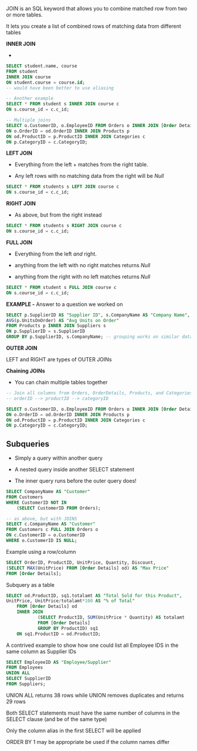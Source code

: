 JOIN is an SQL keyword that allows you to combine matched row from two or more tables.

It lets you create a list of combined rows of matching data from different tables

**INNER JOIN**

- 

```sql
SELECT student.name, course
FROM student
INNER JOIN course
ON student.course = course.id;
-- would have been better to use aliasing

-- Another example
SELECT * FROM student s INNER JOIN course c
ON s.course_id = c.c_id;

-- Multiple joins
SELECT o.CustomerID, o.EmployeeID FROM Orders o INNER JOIN [Order Details] od
ON o.OrderID = od.OrderID INNER JOIN Products p
ON od.ProductID = p.ProductID INNER JOIN Categories c
ON p.CategoryID = c.CategoryID;
```

**LEFT JOIN**

- Everything from the left + matches from the right table.

- Any left rows with no matching data from the right will be *Null*

```sql
SELECT * FROM students s LEFT JOIN course c
ON s.course_id = c.c_id;
```

**RIGHT JOIN**

- As above, but from the right instead

```sql
SELECT * FROM students s RIGHT JOIN course c
ON s.course_id = c.c_id;
```

**FULL JOIN**

- Everything from the left *and* right.

- anything from the left with no right matches returns *Null*
- anything from the right with no left matches returns *Null*

```sql
SELECT * FROM student s FULL JOIN course c
ON s.course_id = c.c_id;
```

**EXAMPLE -** Answer to a question we worked on

```sql
SELECT p.SupplierID AS "Supplier ID", s.CompanyName AS "Company Name",
AVG(p.UnitsOnOrder) AS "Avg Units on Order"
FROM Products p INNER JOIN Suppliers s
ON p.SupplierID = s.SupplierID
GROUP BY p.SupplierID, s.CompanyName; -- grouping works on similar data
```

**OUTER JOIN**

LEFT and RIGHT are types of OUTER JOINs

**Chaining JOINs**

- You can chain multiple tables together

```sql
-- Join all columns from Orders, OrderDetails, Products, and Categories
-- orderID --> productID --> categoryID

SELECT o.CustomerID, o.EmployeeID FROM Orders o INNER JOIN [Order Details] od
ON o.OrderID = od.OrderID INNER JOIN Products p
ON od.ProductID = p.ProductID INNER JOIN Categories c
ON p.CategoryID = c.CategoryID;
```

## Subqueries

- Simply a query within another query

- A nested query inside another SELECT statement

- The inner query runs before the outer query does!

```sql
SELECT CompanyName AS "Customer"
FROM Customers
WHERE CustomerID NOT IN
	(SELECT CustomerID FROM Orders);

-- as above, but with JOINS
SELECT c.CompanyName AS "Customer"
FROM Customers c FULL JOIN Orders o
ON c.CustomerID = o.CustomerID
WHERE o.CustomerID IS NULL;
```

Example using a row/column

```sql
SELECT OrderID, ProductID, UnitPrice, Quantity, Discount,
(SELECT MAX(UnitPrice) FROM [Order Details] od) AS "Max Price"
FROM [Order Details];
```

Subquery as a table

```sql
SELECT od.ProductID, sq1.totalamt AS "Total Sold for this Product",
UnitPrice, UnitPrice/totalamt*100 AS "% of Total"
	FROM [Order Details] od
	INNER JOIN
			(SELECT ProductID, SUM(UnitPrice * Quantity) AS totalamt
			FROM [Order Details]
			GROUP BY ProductID) sq1
	ON sq1.ProductID = od.ProductID; 
```

A contrived example to show how one could list all Employee IDS in the same column as Supplier IDs

```sql
SELECT EmployeeID AS "Employee/Supplier"
FROM Employees
UNION ALL
SELECT SupplierID
FROM Suppliers;
```

UNION ALL returns 38 rows while UNION removes duplicates and returns 29 rows

Both SELECT statements must have the same number of columns in the SELECT clause (and be of the same type)

Only the column alias in the first SELECT will be applied

ORDER BY 1 may be appropriate be used if the column names differ
